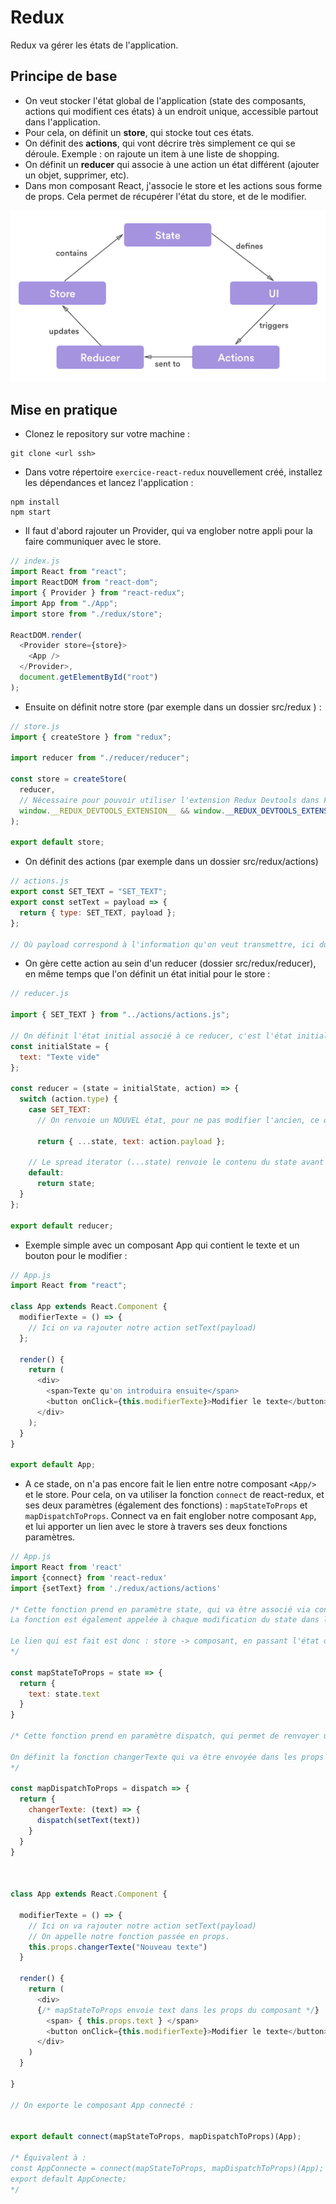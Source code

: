 
# Redux

Redux va gérer les états de l'application.

## Principe de base

- On veut stocker l'état global de l'application (state des composants, actions qui modifient ces états) à un endroit unique, accessible partout dans l'application.
- Pour cela, on définit un **store**, qui stocke tout ces états.
- On définit des **actions**, qui vont décrire très simplement ce qui se déroule. Exemple : on rajoute un item à une liste de shopping.
- On définit un **reducer** qui associe à une action un état différent (ajouter un objet, supprimer, etc).
- Dans mon composant React, j'associe le store et les actions sous forme de props. Cela permet de récupérer l'état du store, et de le modifier.

![Diagramme Redux](./public/redux-principle.png)

## Mise en pratique
- Clonez le repository sur votre machine :
```
git clone <url ssh>
```

- Dans votre répertoire `exercice-react-redux` nouvellement créé, installez les dépendances et lancez l'application :

```
npm install
npm start
```

- Il faut d'abord rajouter un Provider, qui va englober notre appli pour la faire communiquer avec le store.

```javascript
// index.js
import React from "react";
import ReactDOM from "react-dom";
import { Provider } from "react-redux";
import App from "./App";
import store from "./redux/store";

ReactDOM.render(
  <Provider store={store}>
    <App />
  </Provider>,
  document.getElementById("root")
);
```

- Ensuite on définit notre store (par exemple dans un dossier src/redux ) :

```javascript
// store.js
import { createStore } from "redux";

import reducer from "./reducer/reducer";

const store = createStore(
  reducer,
  // Nécessaire pour pouvoir utiliser l'extension Redux Devtools dans Firefox ou Chrome
  window.__REDUX_DEVTOOLS_EXTENSION__ && window.__REDUX_DEVTOOLS_EXTENSION__()
);

export default store;
```

- On définit des actions (par exemple dans un dossier src/redux/actions)

```javascript
// actions.js
export const SET_TEXT = "SET_TEXT";
export const setText = payload => {
  return { type: SET_TEXT, payload };
};

// Où payload correspond à l'information qu'on veut transmettre, ici du texte, mais ça peut très bien être un objet {id: 1, nom: "Name" } etc.
```

- On gère cette action au sein d'un reducer (dossier src/redux/reducer), en même temps que l'on définit un état initial pour le store :

```javascript
// reducer.js

import { SET_TEXT } from "../actions/actions.js";

// On définit l'état initial associé à ce reducer, c'est l'état initial qu'on aura dans le store
const initialState = {
  text: "Texte vide"
};

const reducer = (state = initialState, action) => {
  switch (action.type) {
    case SET_TEXT:
      // On renvoie un NOUVEL état, pour ne pas modifier l'ancien, ce qui permet d'avoir un historique des actions et des états

      return { ...state, text: action.payload };

    // Le spread iterator (...state) renvoie le contenu du state avant d'avoir effectué l'action, ensuite on rajoute à cet état un attribut text (qui existait dans l'état initial et est donc remplacé)
    default:
      return state;
  }
};

export default reducer;
```

- Exemple simple avec un composant App qui contient le texte et un bouton pour le modifier :

```javascript
// App.js
import React from "react";

class App extends React.Component {
  modifierTexte = () => {
    // Ici on va rajouter notre action setText(payload)
  };

  render() {
    return (
      <div>
        <span>Texte qu'on introduira ensuite</span>
        <button onClick={this.modifierTexte}>Modifier le texte</button>
      </div>
    );
  }
}

export default App;
```

- A ce stade, on n'a pas encore fait le lien entre notre composant `<App/>` et le store. Pour cela, on va utiliser la fonction `connect` de react-redux, et ses deux paramètres (également des fonctions) : `mapStateToProps` et `mapDispatchToProps`.
  Connect va en fait englober notre composant `App`, et lui apporter un lien avec le store à travers ses deux fonctions paramètres.

```javascript
// App.js
import React from 'react'
import {connect} from 'react-redux'
import {setText} from './redux/actions/actions'

/* Cette fonction prend en paramètre state, qui va être associé via connect au state définit dans notre reducer.js (donc dans le store), on récupère directement state.text
La fonction est également appelée à chaque modification du state dans le store

Le lien qui est fait est donc : store -> composant, en passant l'état dans les props (comme l'indique le nom de la fonction)
*/

const mapStateToProps = state => {
  return {
    text: state.text
  }
}

/* Cette fonction prend en paramètre dispatch, qui permet de renvoyer une fonction dans les props. On utilise la fonction setText() des actions, qui va renvoyer une action de type SET_TEXT, avec le text saisi en paramètre. Cette action sera gérée directement dans le reducer (au sein du switch - case).

On définit la fonction changerTexte qui va être envoyée dans les props de notre composant App.
*/

const mapDispatchToProps = dispatch => {
  return {
    changerTexte: (text) => {
      dispatch(setText(text))
    }
  }
}



class App extends React.Component {

  modifierTexte = () => {
    // Ici on va rajouter notre action setText(payload)
    // On appelle notre fonction passée en props.
    this.props.changerTexte("Nouveau texte")
  }

  render() {
    return (
      <div>
      {/* mapStateToProps envoie text dans les props du composant */}
        <span> { this.props.text } </span>
        <button onClick={this.modifierTexte}>Modifier le texte</button>
      </div>
    )
  }

}

// On exporte le composant App connecté :


export default connect(mapStateToProps, mapDispatchToProps)(App);

/* Équivalent à :
const AppConnecte = connect(mapStateToProps, mapDispatchToProps)(App);
export default AppConecte;
*/
```